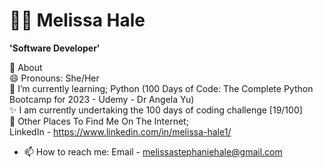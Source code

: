 # 👩‍💻 Melissa Hale

**'Software Developer'**

🤔 About 
<br/>
😄 Pronouns: She/Her
<br/>
🌱 I’m currently learning; Python (100 Days of Code: The Complete Python Bootcamp for 2023 - Udemy - Dr Angela Yu) 
<br/>
✨ I am currently undertaking the 100 days of coding challenge [19/100]
<br/>
💬 Other Places To Find Me On The Internet; <br/>
LinkedIn - https://www.linkedin.com/in/melissa-hale1/

- 📫 How to reach me: 
      Email - melissastephaniehale@gmail.com


<!--
**Mello245/Mello245** is a ✨ _special_ ✨ repository because its `README.md` (this file) appears on your GitHub profile.

Here are some ideas to get you started:

- 🔭 I’m currently working on ...
- 🌱 I’m currently learning ...
- 👯 I’m looking to collaborate on ...
- 🤔 I’m looking for help with ...
- 💬 Ask me about ...
- 📫 How to reach me: ...
- 😄 Pronouns: ...
- ⚡ Fun fact: ...
-->

